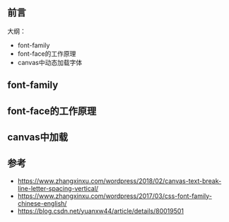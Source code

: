 ## 前言

大纲：

- font-family
- font-face的工作原理
- canvas中动态加载字体

## font-family


## font-face的工作原理


## canvas中加载

## 参考
- https://www.zhangxinxu.com/wordpress/2018/02/canvas-text-break-line-letter-spacing-vertical/
- https://www.zhangxinxu.com/wordpress/2017/03/css-font-family-chinese-english/
- https://blog.csdn.net/yuanxw44/article/details/80019501